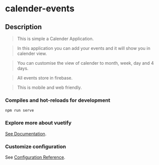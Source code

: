 # calender-events

## Description
> This is simple a Calender Application.

> In this application you can add your events and it will show you in calender view.

> You can customise the view of calender to month, week, day and 4 days.

> All events store in firebase.

> This is mobile and web friendly.


### Compiles and hot-reloads for development
```
npm run serve
```

### Explore more about vuetify
[See Documentation](https://vuetifyjs.com/en/getting-started/installation/).

### Customize configuration
See [Configuration Reference](https://cli.vuejs.org/config/).
